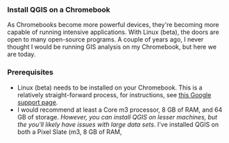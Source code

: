 ### Install QGIS on a Chromebook
As Chromebooks become more powerful devices, they're becoming more capable of running intensive applications. With Linux (beta), the doors are open to many open-source programs. A couple of years ago, I never thought I would be running GIS analysis on my Chromebook, but here we are today.
### Prerequisites
- Linux (beta) needs to be installed on your Chromebook. This is a relatively straight-forward process, for instructions, see [this Google support page](https://support.google.com/chromebook/answer/9145439?hl=en).
- I would recommend at least a Core m3 processor, 8 GB of RAM, and 64 GB of storage. *However, you can install QGIS on lesser machines, but the you'll likely have issues with large data sets*. I've installed QGIS on both a Pixel Slate (m3, 8 GB of RAM, 
<!--stackedit_data:
eyJoaXN0b3J5IjpbLTE4NTY0MDEyMjYsLTExMzc0MjMxMDVdfQ
==
-->